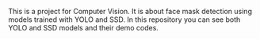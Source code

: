 This is a project for Computer Vision. It is about face mask detection using models trained with YOLO and SSD.
In this repository you can see both YOLO and SSD models and their demo codes.